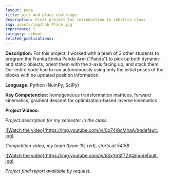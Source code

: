 ```yaml
---
layout: page
title: pick and place challenge
description: Final project for introduction to robotics class
img: assets/img/Lab_Place.jpg
importance: 1
category: school
related_publications:
---
```


**Description:** For this project, I worked with a team of 3 other students to program the Franka Emika Panda Arm (“Panda”) to pick up both dynamic and static objects, orient them with the z-axis facing up, and stack them. Our entire code had to run autonomously using only the initial poses of the blocks with no updated position information.

**Language:** Python (NumPy, SciPy)

**Key Competencies:** homogeneous transformation matrices, forward kinematics, gradient descent for optimization-based inverse kinematics

**Project Videos:**

*Project description for my semester in the class.*

[![Watch the video](https://img.youtube.com/vi/0o74lGcMhaA/hqdefault.
jpg)](https://youtu.be/0o74lGcMhaA)  

*Competition video, my team (team 10, red), starts at 54:58*

[![Watch the video](https://img.youtube.com/vi/kSxYnSfTZAQ/hqdefault.
jpg)](https://youtu.be/kSxYnSfTZAQ?t=3296)

*Project final report available by request.*
